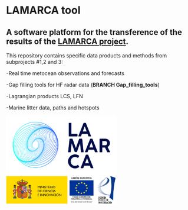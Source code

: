 # LAMARCA tool

## A software platform for the transference of the results of the [LAMARCA project](https://www.lamarca-project.eu/).



This repository contains specific data products and methods from subprojects #1,2 and 3:

-Real time metocean observations and forecasts

-Gap filling tools for HF radar data (**BRANCH Gap_filling_tools**)

-Lagrangian products LCS, LFN

-Marine litter data, paths and hotspots


<img src="logoLAMARCA.png" alt="150" width="300"/>

<img src="logoAEI.png" alt="150" width="300"/>
